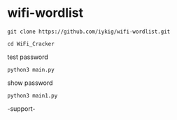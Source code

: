 # wifi-wordlist

<!--START_SECTION:waka-->
```
git clone https://github.com/iykig/wifi-wordlist.git
```
<!--END_SECTION:waka-->

<!--START_SECTION:waka-->
```
cd WiFi_Cracker
```
<!--END_SECTION:waka-->

 test password 

<!--START_SECTION:waka-->
```
python3 main.py
```
<!--END_SECTION:waka-->

 show password

<!--START_SECTION:waka-->
```
python3 main1.py

```
<!--END_SECTION:waka-->

-support-
